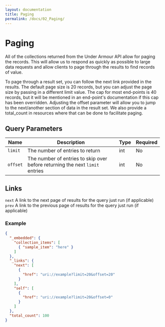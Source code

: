 ```yaml
---
layout: documentation
title: Paging
permalink: /docs/02_Paging/
---
```


# Paging

All of the collections returned from the Under Armour API allow for paging the records.
This will allow us to respond as quickly as possible to large data requests and allow
clients to page through the results to find records of value.

To page through a result set, you can follow the next link provided in the results. The
default page size is 20 records, but you can adjust the page size by passing in a different
limit value.  The cap for most end-points is 40 records, but it will be mentioned in an end-point's
documentation if this cap has been overridden.  Adjusting the offset parameter will allow
you to jump to the next/another section of data in the result set. We also provide a total_count
in resources where that can be done to facilitate paging.

## Query Parameters

| Name         | Description               | Type       | Required |
|--------------|---------------------------|------------|----------|
| `limit`      | The number of entries to return                                              | int | No   |
| `offset`     | The number of entries to skip over before returning the next `limit` entries | int | No   |


## Links

`next` A link to the next page of results for the query just run (if applicable)
`prev` A link to the previous page of results for the query just run (if applicable)

### Example

```json
{
  "_embedded": {
    "collection_items": [
      { "sample_item": "here" }
    ]
  },
  "_links": {
    "next": [
      {
        "href": "uri://example?limit=20&offset=20"
      }
    ],
    "self": [
      {
        "href": "uri://example?limit=20&offset=0"
      }
    ]
  },
  "total_count": 100
}
```

